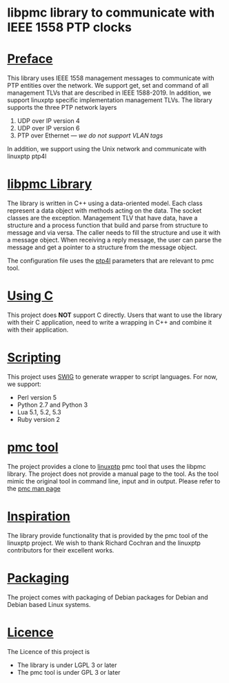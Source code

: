 # libpmc library to communicate with IEEE 1558 PTP clocks

# <u>Preface</u>

This library uses IEEE 1558 management messages to communicate with PTP entities over the network.
We support get, set and command of all management TLVs that are described in IEEE 1588-2019.
In addition, we support linuxptp specific implementation management TLVs.
The library supports the three PTP network layers

 1. UDP over IP version 4
 1. UDP over IP version 6
 1. PTP over Ethernet &mdash; *we do not support VLAN tags*

In addition, we support using the Unix network and communicate with linuxptp ptp4l

# <u>libpmc Library</u>
The library is written in C++ using a data-oriented model.
Each class represent a data object with methods acting on the data.
The socket classes are the exception.
Management TLV that have data, have a structure and a process function that
build and parse from structure to message and via versa.
The caller needs to fill the structure and use it with a message object.
When receiving a reply message, the user can parse the message and
get a pointer to a structure from the message object.

The configuration file uses the [ptp4l](https://manpages.debian.org/unstable/linuxptp/ptp4l.8.en.html)
parameters that are relevant to pmc tool.

# <u>Using C</u>
This project does **NOT** support C directly.
Users that want to use the library with their C application,
need to write a wrapping in C++ and combine it with their application.

# <u>Scripting</u>
This project uses [SWIG](http://www.swig.org/) to generate wrapper to script languages.
For now, we support:

  * Perl version 5
  * Python 2.7 and Python 3
  * Lua 5.1, 5.2, 5.3
  * Ruby version 2

# <u>pmc tool</u>
The project provides a clone to [linuxptp](http://linuxptp.sf.net/)
pmc tool that uses the libpmc library.
The project does not provide a manual page to the tool.
As the tool mimic the original tool in command line, input and in output.
Please refer to the [pmc man page](https://manpages.debian.org/unstable/linuxptp/pmc.8.en.html)

# <u>Inspiration</u>
The library provide functionality that is provided by the pmc tool of the linuxptp project.
We wish to thank Richard Cochran and the linuxptp contributors for their excellent works.

# <u>Packaging</u>
The project comes with packaging of Debian packages for Debian and Debian based Linux systems.

# <u>Licence</u>
The Licence of this project is

  * The library is under LGPL 3 or later
  * The pmc tool is under GPL 3 or later
